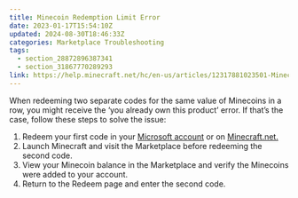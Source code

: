 ```yaml
---
title: Minecoin Redemption Limit Error
date: 2023-01-17T15:54:10Z
updated: 2024-08-30T18:46:33Z
categories: Marketplace Troubleshooting
tags:
  - section_28872896387341
  - section_31867770289293
link: https://help.minecraft.net/hc/en-us/articles/12317881023501-Minecoin-Redemption-Limit-Error
---
```


When redeeming two separate codes for the same value of Minecoins in a row, you might receive the ‘you already own this product’ error. If that’s the case, follow these steps to solve the issue:

1.  Redeem your first code in your [Microsoft account](https://account.microsoft.com/billing/redeem) or on [Minecraft.net.](https://www.minecraft.net/en-us/redeem)
2.  Launch Minecraft and visit the Marketplace before redeeming the second code.
3.  View your Minecoin balance in the Marketplace and verify the Minecoins were added to your account.
4.  Return to the Redeem page and enter the second code.
